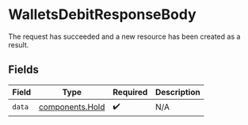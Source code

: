 # WalletsDebitResponseBody

The request has succeeded and a new resource has been created as a result.


## Fields

| Field                                              | Type                                               | Required                                           | Description                                        |
| -------------------------------------------------- | -------------------------------------------------- | -------------------------------------------------- | -------------------------------------------------- |
| `data`                                             | [components.Hold](../../models/components/hold.md) | :heavy_check_mark:                                 | N/A                                                |